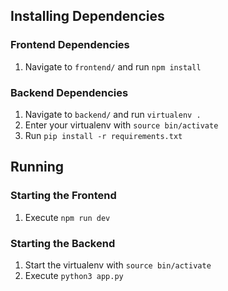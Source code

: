 ## Installing Dependencies
### Frontend Dependencies
1. Navigate to `frontend/` and run `npm install`

### Backend Dependencies
1. Navigate to `backend/` and run `virtualenv .`
2. Enter your virtualenv with `source bin/activate`
2. Run `pip install -r requirements.txt`

## Running
### Starting the Frontend
1. Execute `npm run dev`

### Starting the Backend
1. Start the virtualenv with `source bin/activate`
2. Execute `python3 app.py`

